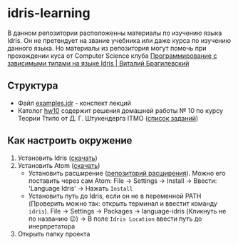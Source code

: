 # idris-learning

В данном репозитории расположенны материалы по изучению языка Idris.
Он не претендует на звание учебника или даже курса по изучению данного языка. 
Но материалы из репозитория могут помочь при прохождении куса от Computer Science клуба 
[Программирование с зависимыми типами на языке Idris | Виталий Брагилевский](https://www.youtube.com/playlist?list=PL-_cKNuVAYAXFRLj6n2nDjI1cyHjuI3HI)

## Структура
* Файл [examples.idr](./examples.idr) - конспект лекций
* Католог [hw10](./hw10/) содержит решения домашней работы № 10 по курсу Теории Ттипо от Д. Г. Штукендерга ITMO ([список заданий](https://github.com/shd/tt2019/blob/master/hw-theory.pdf))

## Как настроить окружение
1. Установить Idris ([скачать](https://www.idris-lang.org/download/))
2. Установить Atom ([скачать](https://atom.io))
   * Установить расширение ([репозиторий расширения](https://atom.io/packages/language-idris)).
     Можно его поставить через сам Atom: File -> Settings -> Install -> Ввести: 'Language Idris' -> Нажать `Install`
   * Установить путь до Idris, если он не в переменной PATH (Проверить можно так: открыть терминал и ввестит команду `idris`).
     File -> Settings -> Packages -> language-idris (Кликнуть не по названию 😉) -> В поле `Idris Location` ввести путь до инерпретатора
3. Открыть папку проекта
